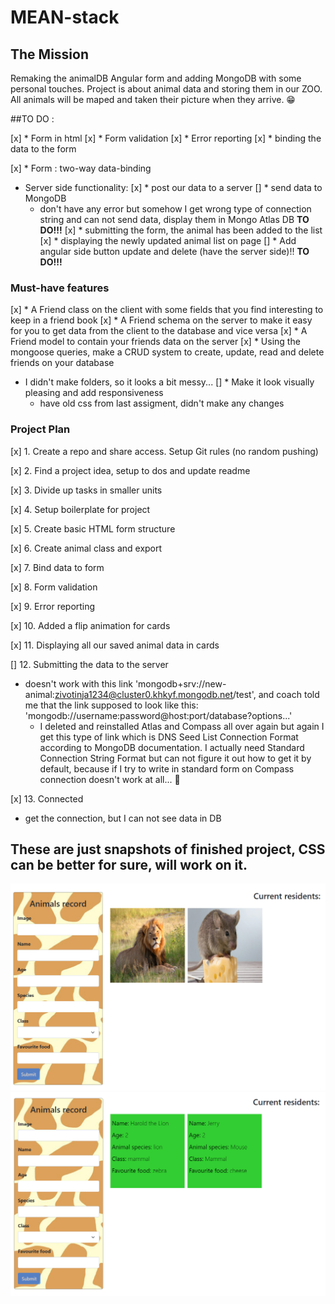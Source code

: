 # MEAN-stack


## The Mission

Remaking the animalDB Angular form and adding MongoDB with some personal touches.
Project is about animal data and storing them in our ZOO. All animals will be maped and taken their picture when they arrive. 😁

##TO DO :

[x] * Form in html
[x] * Form validation
[x] * Error reporting
[x] * binding the data to the form

[x] * Form : two-way data-binding
* Server side functionality:
  [x] * post our data to a server
  [] * send data to MongoDB
    - don't have any error but somehow I get wrong type of connection string and can not send data, display them in Mongo Atlas DB **TO DO!!!**
  [x] * submitting the form, the animal has been added to the list
  [x] * displaying the newly updated animal list on page
[] * Add angular side button update and delete (have the server side)!! **TO DO!!!**
     

### Must-have features

[x] * A Friend class on the client with some fields that you find interesting to keep in a friend book
[x] * A Friend schema on the server to make it easy for you to get data from the client to the database and vice versa
[x] * A Friend model to contain your friends data on the server
[x] * Using the mongoose queries, make a CRUD system to create, update, read and delete friends on your database
  * I didn't make folders, so it looks a bit messy...
[] * Make it look visually pleasing and add responsiveness
    * have old css from last assigment, didn't make any changes

### Project Plan

[x] 1. Create a repo and share access. Setup Git rules (no random pushing) 

[x] 2. Find a project idea, setup to dos and update readme 

[x] 3. Divide up tasks in smaller units 

[x] 4. Setup boilerplate for project

[x] 5. Create basic HTML form structure

[x] 6. Create animal class and export

[x] 7. Bind data to form

[x] 8. Form validation

[x] 9. Error reporting

[x] 10. Added a flip animation for cards

[x] 11. Displaying all our saved animal data in cards

[] 12. Submitting the data to the server

  * doesn't work with this link 'mongodb+srv://new-animal:zivotinja1234@cluster0.khkyf.mongodb.net/test', and coach told me that the link supposed
to look like this: 'mongodb://username:password@host:port/database?options...'
    * I deleted and reinstalled Atlas and Compass all over again but again I get this type of link which is DNS Seed List Connection Format
  according to MongoDB documentation. I actually need Standard Connection String Format but can not figure it out how to get it by default,
      because if I try to write in standard form on Compass connection doesn't work at all... 🤔

[x] 13. Connected 
  * get the connection, but I can not see data in DB


## These are just snapshots of finished project, CSS can be better for sure, will work on it. 

![Finished project](/images/animals.png)
![Finished project](/images/back.png)